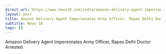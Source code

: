 ```yaml
---
direct_url: https://www.news18.com/india/amazon-delivery-agent-impersonates-army-officer-rapes-delhi-doctor-arrested-9660975.html
layout: post
title: Amazon Delivery Agent Impersonates Army Officer, Rapes Delhi Doctor  Arrested
subtitle: News 18
tags: []
---
```


Amazon Delivery Agent Impersonates Army Officer, Rapes Delhi Doctor  Arrested
